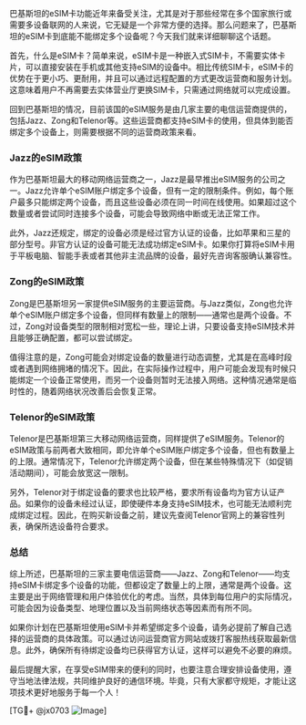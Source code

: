 巴基斯坦的eSIM卡功能近年来备受关注，尤其是对于那些经常在多个国家旅行或需要多设备联网的人来说，它无疑是一个非常方便的选择。那么问题来了，巴基斯坦的eSIM卡到底能不能绑定多个设备呢？今天我们就来详细聊聊这个话题。

首先，什么是eSIM卡？简单来说，eSIM卡是一种嵌入式SIM卡，不需要实体卡片，可以直接安装在手机或其他支持eSIM的设备中。相比传统SIM卡，eSIM卡的优势在于更小巧、更耐用，并且可以通过远程配置的方式更改运营商和服务计划。这意味着用户不再需要去实体营业厅更换SIM卡，只需通过网络就可以完成设置。

回到巴基斯坦的情况，目前该国的eSIM服务是由几家主要的电信运营商提供的，包括Jazz、Zong和Telenor等。这些运营商都支持eSIM卡的使用，但具体到能否绑定多个设备上，则需要根据不同的运营商政策来看。

### Jazz的eSIM政策

作为巴基斯坦最大的移动网络运营商之一，Jazz是最早推出eSIM服务的公司之一。Jazz允许单个eSIM账户绑定多个设备，但有一定的限制条件。例如，每个账户最多只能绑定两个设备，而且这些设备必须在同一时间在线使用。如果超过这个数量或者尝试同时连接多个设备，可能会导致网络中断或无法正常工作。

此外，Jazz还规定，绑定的设备必须是经过官方认证的设备，比如苹果和三星的部分型号。非官方认证的设备可能无法成功绑定eSIM卡。如果你打算将eSIM卡用于平板电脑、智能手表或者其他非主流品牌的设备，最好先咨询客服确认兼容性。

### Zong的eSIM政策

Zong是巴基斯坦另一家提供eSIM服务的主要运营商。与Jazz类似，Zong也允许单个eSIM账户绑定多个设备，但同样有数量上的限制——通常也是两个设备。不过，Zong对设备类型的限制相对宽松一些，理论上讲，只要设备支持eSIM技术并且能够正确配置，都可以尝试绑定。

值得注意的是，Zong可能会对绑定设备的数量进行动态调整，尤其是在高峰时段或者遇到网络拥堵的情况下。因此，在实际操作过程中，用户可能会发现有时候只能绑定一个设备正常使用，而另一个设备则暂时无法接入网络。这种情况通常是临时性的，随着网络状况改善后会恢复正常。

### Telenor的eSIM政策

Telenor是巴基斯坦第三大移动网络运营商，同样提供了eSIM服务。Telenor的eSIM政策与前两者大致相同，即允许单个eSIM账户绑定多个设备，但也有数量上的上限。通常情况下，Telenor允许绑定两个设备，但在某些特殊情况下（如促销活动期间），可能会放宽这一限制。

另外，Telenor对于绑定设备的要求也比较严格，要求所有设备均为官方认证产品。如果你的设备未经过认证，即使硬件本身支持eSIM技术，也可能无法顺利完成绑定过程。因此，在购买新设备之前，建议先查阅Telenor官网上的兼容性列表，确保所选设备符合要求。

### 总结

综上所述，巴基斯坦的三家主要电信运营商——Jazz、Zong和Telenor——均支持eSIM卡绑定多个设备的功能，但都设定了数量上的上限，通常是两个设备。这主要是出于网络管理和用户体验优化的考虑。当然，具体到每位用户的实际情况，可能会因为设备类型、地理位置以及当前网络状态等因素而有所不同。

如果你计划在巴基斯坦使用eSIM卡并希望绑定多个设备，请务必提前了解自己选择的运营商的具体政策。可以通过访问运营商官方网站或拨打客服热线获取最新信息。此外，确保所有待绑定设备均已获得官方认证，这样可以避免不必要的麻烦。

最后提醒大家，在享受eSIM带来的便利的同时，也要注意合理安排设备使用，遵守当地法律法规，共同维护良好的通信环境。毕竟，只有大家都守规矩，才能让这项技术更好地服务于每一个人！

[TG💪+ @jx0703 ![Image](https://github.com/user-attachments/assets/dbca1d08-cadb-493c-b0ec-ad6f7a83f270)]